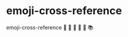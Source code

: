 # emoji-cross-reference
emoji-cross-reference :closed_book: :green_book: :blue_book: :orange_book: :notebook: :books:
